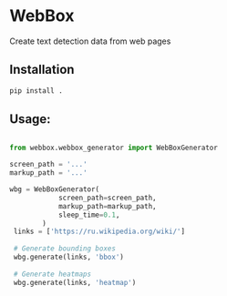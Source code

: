 # WebBox
Create text detection data from web pages

## Installation

```bash
pip install .
```

## Usage:
```python

from webbox.webbox_generator import WebBoxGenerator

screen_path = '...'
markup_path = '...'

wbg = WebBoxGenerator(
            screen_path=screen_path,
            markup_path=markup_path,
            sleep_time=0.1,
        )
 links = ['https://ru.wikipedia.org/wiki/']
 
 # Generate bounding boxes
 wbg.generate(links, 'bbox')
 
 # Generate heatmaps
 wbg.generate(links, 'heatmap')
 ```
